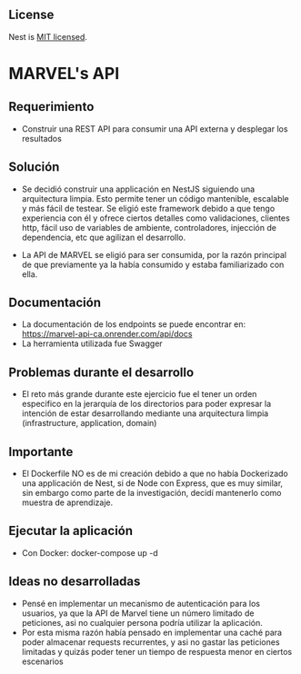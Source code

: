 ## License

Nest is [MIT licensed](LICENSE).


# MARVEL's API

## Requerimiento
- Construir una REST API para consumir una API externa y desplegar los resultados

## Solución

- Se decidió construir una applicación en NestJS siguiendo una arquitectura limpia. Esto permite tener un código mantenible, escalable y más fácil de testear. Se eligió este framework debido a que tengo experiencia con él y ofrece ciertos detalles como validaciones, clientes http, fácil uso de variables de ambiente, controladores, injección de dependencia, etc que agilizan el desarrollo.

- La API de MARVEL se eligió para ser consumida, por la razón principal de que previamente ya la había consumido y estaba familiarizado con ella.

## Documentación

- La documentación de los endpoints se puede encontrar en: https://marvel-api-ca.onrender.com/api/docs 
- La herramienta utilizada fue Swagger 

## Problemas durante el desarrollo

- El reto más grande durante este ejercicio fue el tener un orden especifico en la jerarquía de los directorios para poder expresar la intención de estar desarrollando mediante una arquitectura limpia (infrastructure, application, domain) 

## Importante

- El Dockerfile NO es de mi creación debido a que no había Dockerizado una applicación de Nest, si de Node con Express, que es muy similar, sin embargo como parte de la investigación, decidí mantenerlo como muestra de aprendizaje.

## Ejecutar la aplicación

- Con Docker: docker-compose up -d

## Ideas no desarrolladas

- Pensé en implementar un mecanismo de autenticación para los usuarios, ya que la API de Marvel tiene un número limitado de peticiones, asi no cualquier persona podría utilizar la aplicación.
- Por esta misma razón había pensado en implementar una caché para poder almacenar requests recurrentes, y asi no gastar las peticiones limitadas y quizás poder tener un tiempo de respuesta menor en ciertos escenarios
